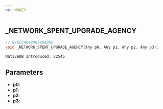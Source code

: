 ```yaml
---
ns: MONEY 
---
```


## _NETWORK_SPENT_UPGRADE_AGENCY

```c
// 0x6CCA64840589A3B6 
void _NETWORK_SPENT_UPGRADE_AGENCY(Any p0, Any p1, Any p2, Any p3);
```

```
NativeDB Introduced: v2545
```

## Parameters
* **p0**:
* **p1**:
* **p2**:
* **p3**:
